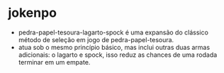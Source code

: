 # jokenpo

- pedra-papel-tesoura-lagarto-spock é uma expansão do clássico método de seleção em jogo de pedra-papel-tesoura.
- atua sob o mesmo princípio básico, mas inclui outras duas armas adicionais: o lagarto e spock, isso reduz as chances de uma rodada terminar em um empate.
